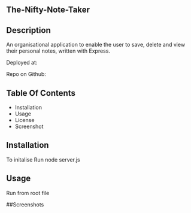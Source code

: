 ## The-Nifty-Note-Taker

## Description
An organisational application to enable the user to save, delete and view their personal notes, written with Express.  

Deployed at:


Repo on Github:


## Table Of Contents

* Installation
* Usage
* License
* Screenshot

## Installation
To initalise Run node server.js

## Usage
Run from root file

##Screenshots
